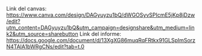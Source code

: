 Link del canvas: https://www.canva.com/design/DAGyuyzu1bQ/dWGOSyvSPIcmE5jKp8jDzw/edit?utm_content=DAGyuyzu1bQ&utm_campaign=designshare&utm_medium=link2&utm_source=sharebutton
Link del informe: https://docs.google.com/document/d/13XgXG86muqRqFRtkx91GLSpImSorzN4TAlA1bWRgCNs/edit?tab=t.0
